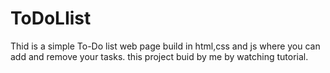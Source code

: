 # ToDoLIist
Thid is a simple To-Do list web page build in html,css and js where you can add and remove your tasks.
this project buid by me by watching tutorial.
